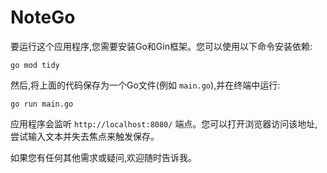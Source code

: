

# NoteGo

要运行这个应用程序,您需要安装Go和Gin框架。您可以使用以下命令安装依赖:

```
go mod tidy
```

然后,将上面的代码保存为一个Go文件(例如 `main.go`),并在终端中运行:

```
go run main.go
```

应用程序会监听 `http://localhost:8080/` 端点。您可以打开浏览器访问该地址,尝试输入文本并失去焦点来触发保存。

如果您有任何其他需求或疑问,欢迎随时告诉我。